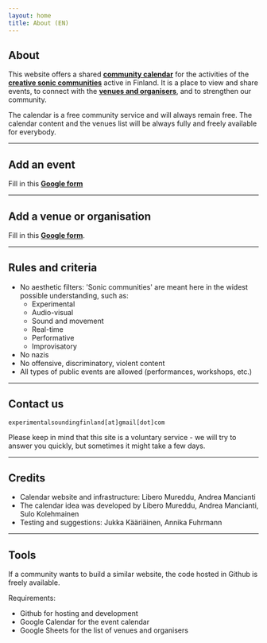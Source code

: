 ```yaml
---
layout: home
title: About (EN)
---
```


<!-- <script src="/assets/colorTitle.js"></script> -->
## About
This website offers a shared **[community calendar](index.md)** for the activities of the **[creative sonic communities](#rules-and-criteria)** active in Finland.
It is a place to view and share events, to connect with the **[venues and organisers](venues.md)**, and to strengthen our community. 

The calendar is a free community service and will always remain free. The calendar content and the venues list will be always fully and freely available for everybody.

---

## Add an event
Fill in this **[Google form](https://forms.gle/9Cb2oSwamWKdqRru8)**

---
## Add a venue or organisation
Fill in this **[Google form](https://docs.google.com/forms/d/e/1FAIpQLSdiHSyW8CQkjNykXwj6pLYfZRt0d050XxCU2XqsVQdpOGnfBw/viewform)**.

---

## Rules and criteria
- No aesthetic filters: 'Sonic communities' are meant here in the widest possible understanding, such as:
  - Experimental
  - Audio-visual
  - Sound and movement
  - Real-time
  - Performative
  - Improvisatory
- No nazis
- No offensive, discriminatory, violent content
- All types of public events are allowed (performances, workshops, etc.)

---

## Contact us
`experimentalsoundingfinland[at]gmail[dot]com` 

Please keep in mind that this site is a voluntary service - we will try to answer you quickly, but sometimes it might take a few days.

---

## Credits
- Calendar website and infrastructure: Libero Mureddu, Andrea Mancianti
- The calendar idea was developed by Libero Mureddu, Andrea Mancianti, Sulo Kolehmainen
- Testing and suggestions: Jukka Kääriäinen, Annika Fuhrmann

---

## Tools
If a community wants to build a similar website, the code hosted in Github is freely available.

Requirements:
- Github for hosting and development
- Google Calendar for the event calendar
- Google Sheets for the list of venues and organisers


<link rel="shortcut icon" type="image/x-icon" href="favicon.ico?">
